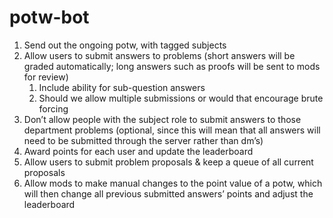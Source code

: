 # potw-bot

1. Send out the ongoing potw, with tagged subjects
2. Allow users to submit answers to problems (short answers will be graded automatically; long answers such as proofs will be sent to mods for review)
    1. Include ability for sub-question answers
    2. Should we allow multiple submissions or would that encourage brute forcing
3. Don’t allow people with the subject role to submit answers to those department problems (optional, since this will mean that all answers will need to be submitted through the server rather than dm’s)
4. Award points for each user and update the leaderboard
5. Allow users to submit problem proposals & keep a queue of all current proposals
6. Allow mods to make manual changes to the point value of a potw, which will then change all previous submitted answers’ points and adjust the leaderboard
